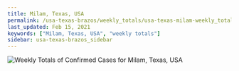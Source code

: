 ```yaml
---
title: Milam, Texas, USA
permalink: /usa-texas-brazos/weekly_totals/usa-texas-milam-weekly_totals.html
last_updated: Feb 15, 2021
keywords: ["Milam, Texas, USA", "weekly totals"]
sidebar: usa-texas-brazos_sidebar
---
```


![Weekly Totals of Confirmed Cases for Milam, Texas, USA](/covid_tracker/images/graphs/usa-texas-milam-weekly_totals_graph.png)

